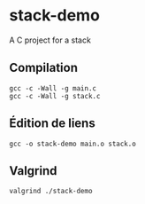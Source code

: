 # stack-demo
A C project for a stack

## Compilation
```
gcc -c -Wall -g main.c
gcc -c -Wall -g stack.c
```

## Édition de liens
```
gcc -o stack-demo main.o stack.o
```

## Valgrind
```
valgrind ./stack-demo
```
